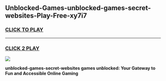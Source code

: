 
## Unblocked-Games-unblocked-games-secret-websites-Play-Free-xy7i7
<h3>
<a href="https://premium76.site?title=unblocked-games-secret-websites&ref=24M">CLICK TO PLAY</a></h3>
<hr>

<h3>
<a href="https://premium76.site?title=unblocked-games-secret-websites&ref=24M">CLICK 2 PLAY</a>
  
</h3>

<a href="https://premium76.site?title=unblocked-games-secret-websites&ref=24M"><img src="https://clearcache.store/games.png"></a>


**unblocked-games-secret-websites games unblocked: Your Gateway to Fun and Accessible Online Gaming**
